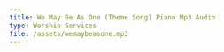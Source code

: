 ```yaml
---
title: We May Be As One (Theme Song) Piano Mp3 Audio
type: Worship Services
file: /assets/wemaybeasone.mp3
---
```


